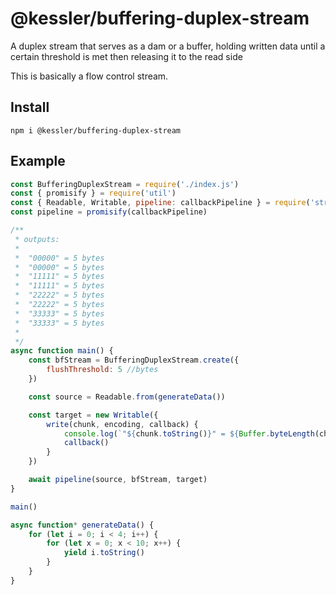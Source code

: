 # @kessler/buffering-duplex-stream

A duplex stream that serves as a dam or a buffer, holding written data until a certain threshold is met then releasing it to the read side

This is basically a flow control stream.

## Install
```
npm i @kessler/buffering-duplex-stream
```

## Example
```js
const BufferingDuplexStream = require('./index.js')
const { promisify } = require('util')
const { Readable, Writable, pipeline: callbackPipeline } = require('stream')
const pipeline = promisify(callbackPipeline)

/**
 * outputs:
 *
 *  "00000" = 5 bytes
 *  "00000" = 5 bytes
 *  "11111" = 5 bytes
 *  "11111" = 5 bytes
 *  "22222" = 5 bytes
 *  "22222" = 5 bytes
 *  "33333" = 5 bytes
 *  "33333" = 5 bytes
 *
 */
async function main() {
    const bfStream = BufferingDuplexStream.create({
        flushThreshold: 5 //bytes
    })

    const source = Readable.from(generateData())

    const target = new Writable({
        write(chunk, encoding, callback) {
            console.log(`"${chunk.toString()}" = ${Buffer.byteLength(chunk)} bytes`)
            callback()
        }
    })

    await pipeline(source, bfStream, target)
}

main()

async function* generateData() {
    for (let i = 0; i < 4; i++) {
        for (let x = 0; x < 10; x++) {
            yield i.toString()
        }
    }
}
```

